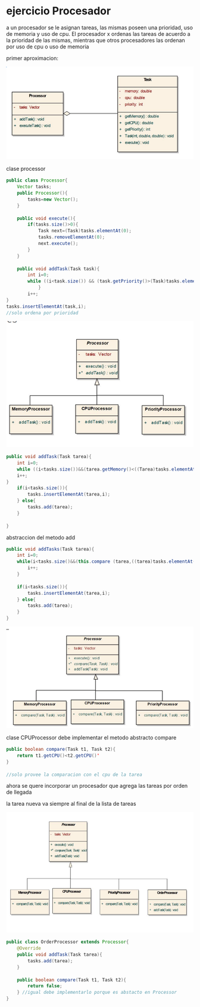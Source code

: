 # ejercicio Procesador

a un procesador se le asignan tareas, las mismas poseen una prioridad, uso de memoria y uso de cpu. El procesador x ordenas las tareas de acuerdo a la prioridad de las mismas, mientras que otros procesadores las ordenan por uso de cpu o uso de memoria

primer aproximacion:

![Untitled](ejercicio%20Procesador%2061aeebf9722045c4a7aa32f20839c60c/Untitled.png)

clase processor

```java
public class Processor{
	Vector tasks;
	public Processor(){
		tasks=new Vector();
	}
	
	public void execute(){
		if(tasks.size()>0){
			Task next=(Task)tasks.elementAt(0);
			tasks.removeElementAt(0);
			next.execute();
		}
	}
	
	public void addTask(Task task){
		int i=0;
		while ((i<task.size()) && (task.getPriority()>(Task)tasks.elementAt(i).getPriority())
			}
		i++;
}
tasks.insertElementAt(task,i);
//solo ordena por prioridad
```

![Untitled](ejercicio%20Procesador%2061aeebf9722045c4a7aa32f20839c60c/Untitled%201.png)

```java
public void addTask(Task tarea){
	int i=0;
	while ((i<tasks.size())&&(tarea.getMemory()<((Tarea)tasks.elementAt(i)).getMemory()))
	i++;
}
	if(i<tasks.size()){
		tasks.insertElementAt(tarea,i);
	} else{
		tasks.add(tarea);
	}
	
}
```

abstraccion del metodo add

```java
public void addTasks(Task tarea){
	int i=0;
	while(i<tasks.size()&&(this.compare (tarea,((tarea)tasks.elementAt(i))))){
		i++;
	}
	
	if(i<tasks.size()){
		tasks.insertElementAt(tarea,i);
	} else{
		tasks.add(tarea);
	}
}
```

![Untitled](ejercicio%20Procesador%2061aeebf9722045c4a7aa32f20839c60c/Untitled%202.png)

clase CPUProcessor debe implementar el metodo abstracto compare

```java
public boolean compare(Task t1, Task t2){
	return t1.getCPU()<t2.getCPU()'
}

//solo provee la comparacion con el cpu de la tarea
```

ahora se quere incorporar un procesador que agrega las tareas por orden de llegada

la tarea nueva va siempre al final de la lista de tareas

![Untitled](ejercicio%20Procesador%2061aeebf9722045c4a7aa32f20839c60c/Untitled%203.png)

```java
public class OrderProcessor extends Processor{
	@Override
	public void addTask(Task tarea){
		tasks.add(tarea);
	}
	
	public boolean compare(Task t1, Task t2){
		return false;
	} //igual debe implementarlo porque es abstacto en Processor
}
```